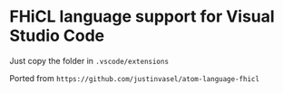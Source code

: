 # FHiCL language support for Visual Studio Code

Just copy the folder in `.vscode/extensions`

Ported from `https://github.com/justinvasel/atom-language-fhicl`
